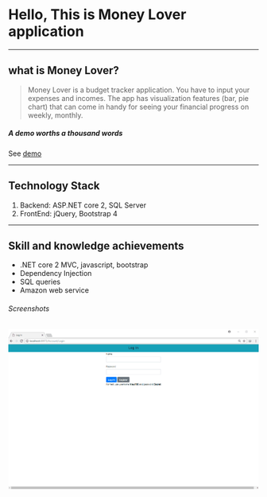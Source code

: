 # Hello, This is Money Lover application

----
## what is Money Lover?

> Money Lover is a budget tracker application. You have to input your expenses and incomes. The app has visualization features (bar, pie chart) that can come in handy for seeing your financial progress on weekly, monthly.

##### A demo worths a thousand words 
See [demo](http://ec2-13-55-128-136.ap-southeast-2.compute.amazonaws.com:8080)

----
## Technology Stack
1. Backend: ASP.NET core 2, SQL Server
2. FrontEnd: jQuery, Bootstrap 4

----
## Skill and knowledge achievements
- .NET core 2 MVC, javascript, bootstrap
- Dependency Injection
- SQL queries
- Amazon web service

###### Screenshots
![Screenshot 1](https://github.com/hieutran106/money_lover/raw/master/screenshot.gif)
